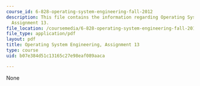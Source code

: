 ```yaml
---
course_id: 6-828-operating-system-engineering-fall-2012
description: This file contains the information regarding Operating System Engineering,
  Assignment 13.
file_location: /coursemedia/6-828-operating-system-engineering-fall-2012/b07e384d51c13165c27e98eaf089aaca_MIT6_828F12_assignment13.pdf
file_type: application/pdf
layout: pdf
title: Operating System Engineering, Assignment 13
type: course
uid: b07e384d51c13165c27e98eaf089aaca

---
```

None